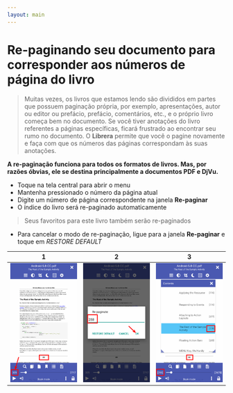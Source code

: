 ```yaml
---
layout: main
---
```


# Re-paginando seu documento para corresponder aos números de página do livro

> Muitas vezes, os livros que estamos lendo são divididos em partes que possuem paginação própria, por exemplo, apresentações, autor ou editor ou prefácio, prefácio, comentários, etc., e o próprio livro começa bem no documento. Se você tiver anotações do livro referentes a páginas específicas, ficará frustrado ao encontrar seu rumo no documento. O **Librera** permite que você o pagine novamente e faça com que os números das páginas correspondam às suas anotações.

**A re-paginação funciona para todos os formatos de livros. Mas, por razões óbvias, ele se destina principalmente a documentos PDF e DjVu.**

* Toque na tela central para abrir o menu
* Mantenha pressionado o número da página atual
* Digite um número de página correspondente na janela **Re-paginar**
* O índice do livro será re-paginado automaticamente

> Seus favoritos para este livro também serão re-paginados

* Para cancelar o modo de re-paginação, ligue para a janela **Re-paginar** e toque em _RESTORE DEFAULT_

|1|2|3|
|-|-|-|
|![](1.png)|![](2.png)|![](3.png)|

